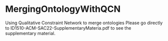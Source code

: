 # MergingOntologyWithQCN
Using Qualitative Constraint Network to merge ontologies
Please go directly to ID1510-ACM-SAC22-SupplementaryMateria.pdf to see the supplementary material.
